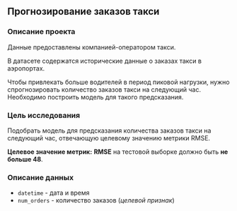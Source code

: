 <h2>Прогнозирование заказов такси</h2>
    
### Описание проекта

Данные предоставлены компанией-оператором такси.
    
В датасете содержатся исторические данные о заказах такси в аэропортах. 
    
Чтобы привлекать больше водителей в период пиковой нагрузки, нужно спрогнозировать количество заказов такси на следующий час. Необходимо построить модель для такого предсказания.

### Цель исследования    
    
Подобрать модель для предсказания количества заказов такси на следующий час, отвечающую целевому значению метрики RMSE. 
    
**Целевое значение метрик:** **RMSE** на тестовой выборке должно быть **не больше 48**.

### Описание данных

* `datetime` - дата и время
* `num_orders` - количество заказов (_целевой признак_)

